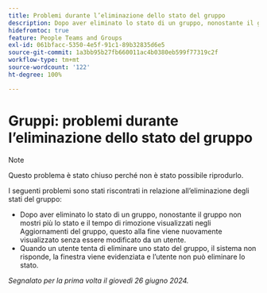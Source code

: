 ```yaml
---
title: Problemi durante l’eliminazione dello stato del gruppo
description: Dopo aver eliminato lo stato di un gruppo, nonostante il gruppo non mostri più lo stato e il tempo di rimozione visualizzati negli Aggiornamenti del gruppo, questo alla fine viene nuovamente visualizzato senza essere modificato da un utente.
hidefromtoc: true
feature: People Teams and Groups
exl-id: 061bfacc-5350-4e5f-91c1-89b32835d6e5
source-git-commit: 1a3bb95b27fb660011ac4b0380eb599f77319c2f
workflow-type: tm+mt
source-wordcount: '122'
ht-degree: 100%

---
```


# Gruppi: problemi durante l’eliminazione dello stato del gruppo

>[!NOTE]
>
>Questo problema è stato chiuso perché non è stato possibile riprodurlo.

I seguenti problemi sono stati riscontrati in relazione all’eliminazione degli stati del gruppo:

* Dopo aver eliminato lo stato di un gruppo, nonostante il gruppo non mostri più lo stato e il tempo di rimozione visualizzati negli Aggiornamenti del gruppo, questo alla fine viene nuovamente visualizzato senza essere modificato da un utente.
* Quando un utente tenta di eliminare uno stato del gruppo, il sistema non risponde, la finestra viene evidenziata e l’utente non può eliminare lo stato.

_Segnalato per la prima volta il giovedì 26 giugno 2024._
